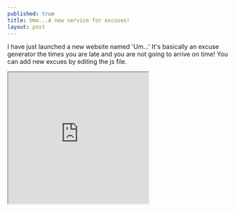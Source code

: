 ```yaml
---
published: true
title: Umm...A new service for excuses!
layout: post
---
```

I have just launched a new website named 'Um...' It's basically an excuse generator the times you are late and you are not going to arrive on time! You can add new excues by editing the js file. 

<iframe name="my_target_area" src="Http://adelr.ir/um" width="320" height="300"></iframe>